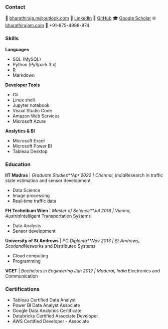 ### Contact

📧 bharathiraja.m@outlook.com
💼 [LinkedIn](https://linkedin.com/in/bharathirajam)
🔗 [GitHub](https://github.com/brtrj)
🎓 [Google Scholar](https://scholar.google.com/bharathirajam)
🌐 [bharathirajam.com](https://bharathirajam.com)
📱 +91-875-4988-874

### Skills

**Languages**

- SQL (MySQL)
- Python (PySpark 3.x)
- R
- Markdown

**Developer Tools**

- Git
- Linux shell
- Jupyter notebook
- Visual Studio Code
- Amazon Web Services
- Microsoft Azure

**Analytics & BI**

- Microsoft Excel
- Microsoft Power BI
- Tableau Desktop


### Education

**IIT Madras** | *Graduate Studies**Apr 2022 | Chennai, India*Research in traffic state estimation and sensor development

- Data Science
- Image processing
- Real-time traffic data

**FH Technikum Wien** | *Master of Science**Jul 2016 | Vienna, Austria*Intelligent Transportation Systems

- Data Analysis
- Sensor development

**University of St Andrews** | *PG Diploma**Nov 2013 | St Andrews, Scotland*Networks and Distributed Systems

- Cloud computing
- Programming

**VCET** | *Bachelors in Engineering*
*Jun 2012 | Madurai, India*
Electronics and Communication

### Certifications

- Tableau Certified Data Analyst
- Power BI Data Analyst Associate
- Google Data Analytics Certificate
- Databricks Certified Associate Developer
- AWS Certified Developer - Associate
